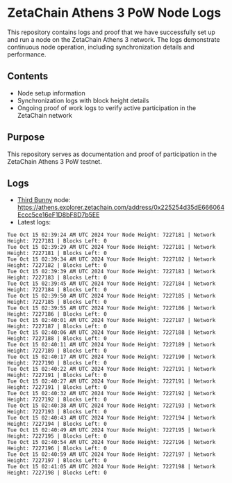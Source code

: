 # ZetaChain Athens 3 PoW Node Logs
This repository contains logs and proof that we have successfully set up and run a node on the ZetaChain Athens 3 network. The logs demonstrate continuous node operation, including synchronization details and performance.

## Contents
- Node setup information
- Synchronization logs with block height details
- Ongoing proof of work logs to verify active participation in the ZetaChain network

## Purpose
This repository serves as documentation and proof of participation in the ZetaChain Athens 3 PoW testnet.

## Logs

- [Third Bunny](https://thirdbunny.xyz/) node: https://athens.explorer.zetachain.com/address/0x225254d35dE666064Eccc5ce16eF1D8bF8D7b5EE
- Latest logs:
```
Tue Oct 15 02:39:24 AM UTC 2024 Your Node Height: 7227181 | Network Height: 7227181 | Blocks Left: 0
Tue Oct 15 02:39:29 AM UTC 2024 Your Node Height: 7227181 | Network Height: 7227181 | Blocks Left: 0
Tue Oct 15 02:39:34 AM UTC 2024 Your Node Height: 7227182 | Network Height: 7227182 | Blocks Left: 0
Tue Oct 15 02:39:39 AM UTC 2024 Your Node Height: 7227183 | Network Height: 7227183 | Blocks Left: 0
Tue Oct 15 02:39:45 AM UTC 2024 Your Node Height: 7227184 | Network Height: 7227184 | Blocks Left: 0
Tue Oct 15 02:39:50 AM UTC 2024 Your Node Height: 7227185 | Network Height: 7227185 | Blocks Left: 0
Tue Oct 15 02:39:55 AM UTC 2024 Your Node Height: 7227186 | Network Height: 7227186 | Blocks Left: 0
Tue Oct 15 02:40:01 AM UTC 2024 Your Node Height: 7227187 | Network Height: 7227187 | Blocks Left: 0
Tue Oct 15 02:40:06 AM UTC 2024 Your Node Height: 7227188 | Network Height: 7227188 | Blocks Left: 0
Tue Oct 15 02:40:11 AM UTC 2024 Your Node Height: 7227189 | Network Height: 7227189 | Blocks Left: 0
Tue Oct 15 02:40:17 AM UTC 2024 Your Node Height: 7227190 | Network Height: 7227190 | Blocks Left: 0
Tue Oct 15 02:40:22 AM UTC 2024 Your Node Height: 7227191 | Network Height: 7227191 | Blocks Left: 0
Tue Oct 15 02:40:27 AM UTC 2024 Your Node Height: 7227191 | Network Height: 7227191 | Blocks Left: 0
Tue Oct 15 02:40:32 AM UTC 2024 Your Node Height: 7227192 | Network Height: 7227192 | Blocks Left: 0
Tue Oct 15 02:40:38 AM UTC 2024 Your Node Height: 7227193 | Network Height: 7227193 | Blocks Left: 0
Tue Oct 15 02:40:43 AM UTC 2024 Your Node Height: 7227194 | Network Height: 7227194 | Blocks Left: 0
Tue Oct 15 02:40:49 AM UTC 2024 Your Node Height: 7227195 | Network Height: 7227195 | Blocks Left: 0
Tue Oct 15 02:40:54 AM UTC 2024 Your Node Height: 7227196 | Network Height: 7227196 | Blocks Left: 0
Tue Oct 15 02:40:59 AM UTC 2024 Your Node Height: 7227197 | Network Height: 7227197 | Blocks Left: 0
Tue Oct 15 02:41:05 AM UTC 2024 Your Node Height: 7227198 | Network Height: 7227198 | Blocks Left: 0
```
